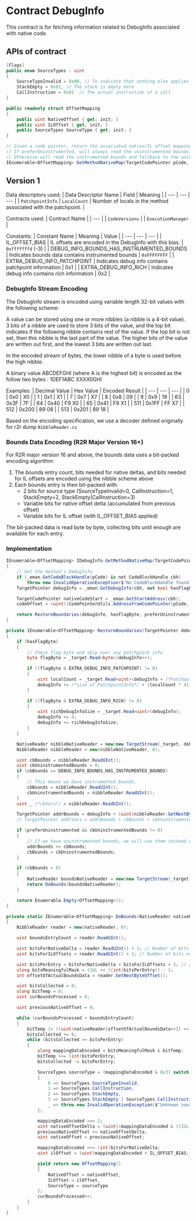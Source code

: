 # Contract DebugInfo

This contract is for fetching information related to DebugInfo associated with native code.

## APIs of contract

```csharp
[Flags]
public enum SourceTypes : uint
{
    SourceTypeInvalid = 0x00, // To indicate that nothing else applies
    StackEmpty = 0x01, // The stack is empty here
    CallInstruction = 0x02  // The actual instruction of a call.
}
```

```csharp
public readonly struct OffsetMapping
{
    public uint NativeOffset { get; init; }
    public uint ILOffset { get; init; }
    public SourceTypes SourceType { get; init; }
}
```

```csharp
// Given a code pointer, return the associated native/IL offset mapping and codeOffset.
// If preferUninstrumented, will always read the uninstrumented bounds.
// Otherwise will read the instrumented bounds and fallback to the uninstrumented bounds.
IEnumerable<OffsetMapping> GetMethodNativeMap(TargetCodePointer pCode, bool preferUninstrumented, out uint codeOffset);
```

## Version 1

Data descriptors used:
| Data Descriptor Name | Field | Meaning |
| --- | --- | --- |
| `PatchpointInfo` | `LocalCount` | Number of locals in the method associated with the patchpoint. |

Contracts used:
| Contract Name |
| --- |
| `CodeVersions` |
| `ExecutionManager` |

Constants:
| Constant Name | Meaning | Value |
| --- | --- | --- |
| IL_OFFSET_BIAS | IL offsets are encoded in the DebugInfo with this bias. | `0xfffffffd` (-3) |
| DEBUG_INFO_BOUNDS_HAS_INSTRUMENTED_BOUNDS | Indicates bounds data contains instrumented bounds | `0xFFFFFFFF` |
| EXTRA_DEBUG_INFO_PATCHPOINT | Indicates debug info contains patchpoint information | 0x1 |
| EXTRA_DEBUG_INFO_RICH | Indicates debug info contains rich information | 0x2 |

### DebugInfo Stream Encoding

The DebugInfo stream is encoded using variable length 32-bit values with the following scheme:

A value can be stored using one or more nibbles (a nibble is a 4-bit value). 3 bits of a nibble are used to store 3 bits of the value, and the top bit indicates if  the following nibble contains rest of the value. If the top bit is not set, then this nibble is the last part of the value. The higher bits of the value are written out first, and the lowest 3 bits are written out last.

In the encoded stream of bytes, the lower nibble of a byte is used before the high nibble.

A binary value ABCDEFGHI (where A is the highest bit) is encoded as
the follow two bytes : 1DEF1ABC XXXX0GHI

Examples:
| Decimal Value | Hex Value | Encoded Result |
| --- | --- | --- |
| 0 | 0x0 | X0 |
| 1 | 0x1 | X1 |
| 7 | 0x7 | X7 |
| 8 | 0x8 | 09 |
| 9 | 0x9 | 19 |
| 63 | 0x3F | 7F |
| 64 | 0x40 | F9 X0 |
| 65 | 0x41 | F9 X1 |
| 511 | 0x1FF | FF X7 |
| 512 | 0x200 | 89 08 |
| 513 | 0x201 | 89 18 |

Based on the encoding specification, we use a decoder defined originally for r2r dump `NibbleReader.cs`

### Bounds Data Encoding (R2R Major Version 16+)

For R2R major version 16 and above, the bounds data uses a bit-packed encoding algorithm:

1. The bounds entry count, bits needed for native deltas, and bits needed for IL offsets are encoded using the nibble scheme above
2. Each bounds entry is then bit-packed with:
   - 2 bits for source type (SourceTypeInvalid=0, CallInstruction=1, StackEmpty=2, StackEmpty|CallInstruction=3)
   - Variable bits for native offset delta (accumulated from previous offset)
   - Variable bits for IL offset (with IL_OFFSET_BIAS applied)

The bit-packed data is read byte by byte, collecting bits until enough are available for each entry.

### Implementation

``` csharp
IEnumerable<OffsetMapping> IDebugInfo.GetMethodNativeMap(TargetCodePointer pCode, bool preferUninstrumented, out uint codeOffset)
{
    // Get the method's DebugInfo
    if (_eman.GetCodeBlockHandle(pCode) is not CodeBlockHandle cbh)
        throw new InvalidOperationException($"No CodeBlockHandle found for native code {pCode}.");
    TargetPointer debugInfo = _eman.GetDebugInfo(cbh, out bool hasFlagByte);

    TargetCodePointer nativeCodeStart = _eman.GetStartAddress(cbh);
    codeOffset = (uint)(CodePointerUtils.AddressFromCodePointer(pCode, _target) - CodePointerUtils.AddressFromCodePointer(nativeCodeStart, _target));

    return RestoreBoundaries(debugInfo, hasFlagByte, preferUninstrumented);
}

private IEnumerable<OffsetMapping> RestoreBoundaries(TargetPointer debugInfo, bool hasFlagByte, bool preferUninstrumented)
{
    if (hasFlagByte)
    {
        // Check flag byte and skip over any patchpoint info
        byte flagByte = _target.Read<byte>(debugInfo++);

        if ((flagByte & EXTRA_DEBUG_INFO_PATCHPOINT) != 0)
        {
            uint localCount = _target.Read<uint>(debugInfo + /*PatchpointInfo::LocalCount offset*/)
            debugInfo += /*size of PatchpointInfo*/ + (localCount * 4);
        }

        if ((flagByte & EXTRA_DEBUG_INFO_RICH) != 0)
        {
            uint richDebugInfoSize = _target.Read<uint>(debugInfo);
            debugInfo += 4;
            debugInfo += richDebugInfoSize;
        }
    }

    NativeReader nibbleNativeReader = new(new TargetStream(_target, debugInfo, 24 /*maximum size of 4 32bit ints compressed*/), _target.IsLittleEndian);
    NibbleReader nibbleReader = new(nibbleNativeReader, 0);

    uint cbBounds = nibbleReader.ReadUInt();
    uint cbUninstrumentedBounds = 0;
    if (cbBounds == DEBUG_INFO_BOUNDS_HAS_INSTRUMENTED_BOUNDS)
    {
        // This means we have instrumented bounds.
        cbBounds = nibbleReader.ReadUInt();
        cbUninstrumentedBounds = nibbleReader.ReadUInt();
    }
    uint _ /*cbVars*/ = nibbleReader.ReadUInt();

    TargetPointer addrBounds = debugInfo + (uint)nibbleReader.GetNextByteOffset();
    // TargetPointer addrVars = addrBounds + cbBounds + cbUninstrumentedBounds;

    if (preferUninstrumented && cbUninstrumentedBounds != 0)
    {
        // If we have uninstrumented bounds, we will use them instead of the regular bounds.
        addrBounds += cbBounds;
        cbBounds = cbUninstrumentedBounds;
    }

    if (cbBounds > 0)
    {
        NativeReader boundsNativeReader = new(new TargetStream(_target, addrBounds, cbBounds), _target.IsLittleEndian);
        return DoBounds(boundsNativeReader);
    }

    return Enumerable.Empty<OffsetMapping>();
}

private static IEnumerable<OffsetMapping> DoBounds(NativeReader nativeReader)
{
    NibbleReader reader = new(nativeReader, 0);

    uint boundsEntryCount = reader.ReadUInt();

    uint bitsForNativeDelta = reader.ReadUInt() + 1; // Number of bits needed for native deltas
    uint bitsForILOffsets = reader.ReadUInt() + 1; // Number of bits needed for IL offsets

    uint bitsPerEntry = bitsForNativeDelta + bitsForILOffsets + 2; // 2 bits for source type
    ulong bitsMeaningfulMask = (1UL << ((int)bitsPerEntry)) - 1;
    int offsetOfActualBoundsData = reader.GetNextByteOffset();

    uint bitsCollected = 0;
    ulong bitTemp = 0;
    uint curBoundsProcessed = 0;

    uint previousNativeOffset = 0;

    while (curBoundsProcessed < boundsEntryCount)
    {
        bitTemp |= ((uint)nativeReader[offsetOfActualBoundsData++]) << (int)bitsCollected;
        bitsCollected += 8;
        while (bitsCollected >= bitsPerEntry)
        {
            ulong mappingDataEncoded = bitsMeaningfulMask & bitTemp;
            bitTemp >>= (int)bitsPerEntry;
            bitsCollected -= bitsPerEntry;

            SourceTypes sourceType = (mappingDataEncoded & 0x3) switch
            {
                0 => SourceTypes.SourceTypeInvalid,
                1 => SourceTypes.CallInstruction,
                2 => SourceTypes.StackEmpty,
                3 => SourceTypes.StackEmpty | SourceTypes.CallInstruction,
                _ => throw new InvalidOperationException($"Unknown source type encoding: {mappingDataEncoded & 0x3}")
            };

            mappingDataEncoded >>= 2;
            uint nativeOffsetDelta = (uint)(mappingDataEncoded & ((1UL << (int)bitsForNativeDelta) - 1));
            previousNativeOffset += nativeOffsetDelta;
            uint nativeOffset = previousNativeOffset;

            mappingDataEncoded >>= (int)bitsForNativeDelta;
            uint ilOffset = (uint)mappingDataEncoded + IL_OFFSET_BIAS;

            yield return new OffsetMapping()
            {
                NativeOffset = nativeOffset,
                ILOffset = ilOffset,
                SourceType = sourceType
            };
            curBoundsProcessed++;
        }
    }
}
```
